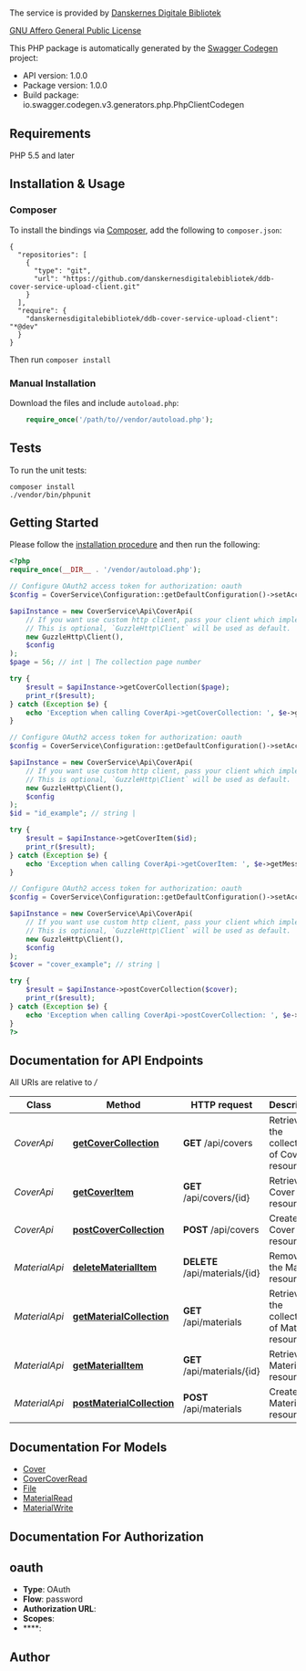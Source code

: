 # 
<p>The service is provided by <a href=\"https://www.danskernesdigitalebibliotek.dk/\">Danskernes Digitale Bibliotek</a></p> <p><a href=\"https://www.gnu.org/licenses/agpl-3.0.en.html\">GNU Affero General Public License</a></p>

This PHP package is automatically generated by the [Swagger Codegen](https://github.com/swagger-api/swagger-codegen) project:

- API version: 1.0.0
- Package version: 1.0.0
- Build package: io.swagger.codegen.v3.generators.php.PhpClientCodegen

## Requirements

PHP 5.5 and later

## Installation & Usage
### Composer

To install the bindings via [Composer](http://getcomposer.org/), add the following to `composer.json`:

```
{
  "repositories": [
    {
      "type": "git",
      "url": "https://github.com/danskernesdigitalebibliotek/ddb-cover-service-upload-client.git"
    }
  ],
  "require": {
    "danskernesdigitalebibliotek/ddb-cover-service-upload-client": "*@dev"
  }
}
```

Then run `composer install`

### Manual Installation

Download the files and include `autoload.php`:

```php
    require_once('/path/to//vendor/autoload.php');
```

## Tests

To run the unit tests:

```
composer install
./vendor/bin/phpunit
```

## Getting Started

Please follow the [installation procedure](#installation--usage) and then run the following:

```php
<?php
require_once(__DIR__ . '/vendor/autoload.php');

// Configure OAuth2 access token for authorization: oauth
$config = CoverService\Configuration::getDefaultConfiguration()->setAccessToken('YOUR_ACCESS_TOKEN');

$apiInstance = new CoverService\Api\CoverApi(
    // If you want use custom http client, pass your client which implements `GuzzleHttp\ClientInterface`.
    // This is optional, `GuzzleHttp\Client` will be used as default.
    new GuzzleHttp\Client(),
    $config
);
$page = 56; // int | The collection page number

try {
    $result = $apiInstance->getCoverCollection($page);
    print_r($result);
} catch (Exception $e) {
    echo 'Exception when calling CoverApi->getCoverCollection: ', $e->getMessage(), PHP_EOL;
}

// Configure OAuth2 access token for authorization: oauth
$config = CoverService\Configuration::getDefaultConfiguration()->setAccessToken('YOUR_ACCESS_TOKEN');

$apiInstance = new CoverService\Api\CoverApi(
    // If you want use custom http client, pass your client which implements `GuzzleHttp\ClientInterface`.
    // This is optional, `GuzzleHttp\Client` will be used as default.
    new GuzzleHttp\Client(),
    $config
);
$id = "id_example"; // string | 

try {
    $result = $apiInstance->getCoverItem($id);
    print_r($result);
} catch (Exception $e) {
    echo 'Exception when calling CoverApi->getCoverItem: ', $e->getMessage(), PHP_EOL;
}

// Configure OAuth2 access token for authorization: oauth
$config = CoverService\Configuration::getDefaultConfiguration()->setAccessToken('YOUR_ACCESS_TOKEN');

$apiInstance = new CoverService\Api\CoverApi(
    // If you want use custom http client, pass your client which implements `GuzzleHttp\ClientInterface`.
    // This is optional, `GuzzleHttp\Client` will be used as default.
    new GuzzleHttp\Client(),
    $config
);
$cover = "cover_example"; // string | 

try {
    $result = $apiInstance->postCoverCollection($cover);
    print_r($result);
} catch (Exception $e) {
    echo 'Exception when calling CoverApi->postCoverCollection: ', $e->getMessage(), PHP_EOL;
}
?>
```

## Documentation for API Endpoints

All URIs are relative to */*

Class | Method | HTTP request | Description
------------ | ------------- | ------------- | -------------
*CoverApi* | [**getCoverCollection**](docs/Api/CoverApi.md#getcovercollection) | **GET** /api/covers | Retrieves the collection of Cover resources.
*CoverApi* | [**getCoverItem**](docs/Api/CoverApi.md#getcoveritem) | **GET** /api/covers/{id} | Retrieves a Cover resource.
*CoverApi* | [**postCoverCollection**](docs/Api/CoverApi.md#postcovercollection) | **POST** /api/covers | Creates a Cover resource.
*MaterialApi* | [**deleteMaterialItem**](docs/Api/MaterialApi.md#deletematerialitem) | **DELETE** /api/materials/{id} | Removes the Material resource.
*MaterialApi* | [**getMaterialCollection**](docs/Api/MaterialApi.md#getmaterialcollection) | **GET** /api/materials | Retrieves the collection of Material resources.
*MaterialApi* | [**getMaterialItem**](docs/Api/MaterialApi.md#getmaterialitem) | **GET** /api/materials/{id} | Retrieves a Material resource.
*MaterialApi* | [**postMaterialCollection**](docs/Api/MaterialApi.md#postmaterialcollection) | **POST** /api/materials | Creates a Material resource.

## Documentation For Models

 - [Cover](docs/Model/Cover.md)
 - [CoverCoverRead](docs/Model/CoverCoverRead.md)
 - [File](docs/Model/File.md)
 - [MaterialRead](docs/Model/MaterialRead.md)
 - [MaterialWrite](docs/Model/MaterialWrite.md)

## Documentation For Authorization


## oauth

- **Type**: OAuth
- **Flow**: password
- **Authorization URL**: 
- **Scopes**: 
 - ****: 


## Author



